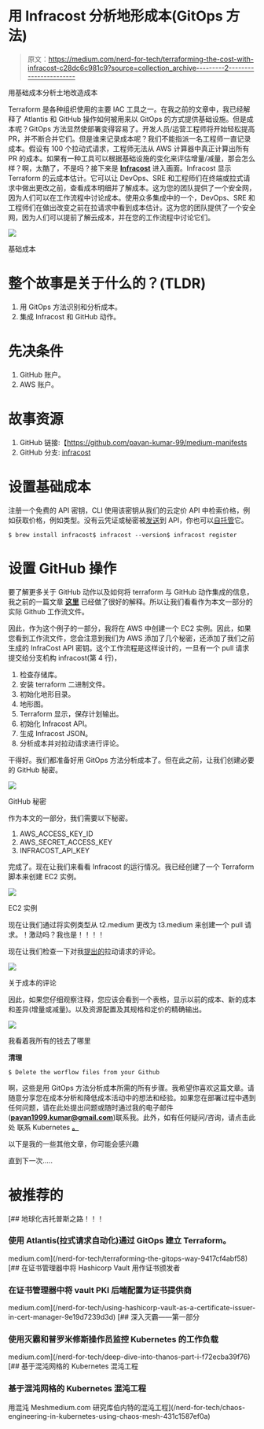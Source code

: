 # 用 Infracost 分析地形成本(GitOps 方法)

> 原文：<https://medium.com/nerd-for-tech/terraforming-the-cost-with-infracost-c28dc6c981c9?source=collection_archive---------2----------------------->

用基础成本分析土地改造成本

Terraform 是各种组织使用的主要 IAC 工具之一。在我之前的文章中，我已经解释了 Atlantis 和 GitHub 操作如何被用来以 GitOps 的方式提供基础设施。但是成本呢？GitOps 方法显然使部署变得容易了。开发人员/运营工程师将开始轻松提高 PR，并不断合并它们。但是谁来记录成本呢？我们不能指派一名工程师一直记录成本。假设有 100 个拉动式请求，工程师无法从 AWS 计算器中真正计算出所有 PR 的成本。如果有一种工具可以根据基础设施的变化来评估增量/减量，那会怎么样？啊，太酷了，不是吗？接下来是 [**Infracost**](https://www.infracost.io/docs/) 进入画面。Infracost 显示 Terraform 的云成本估计。它可以让 DevOps、SRE 和工程师们在终端或拉式请求中做出更改之前，查看成本明细并了解成本。这为您的团队提供了一个安全网，因为人们可以在工作流程中讨论成本。使用众多集成中的一个，DevOps、SRE 和工程师们在做出改变之前在拉请求中看到成本估计。这为您的团队提供了一个安全网，因为人们可以提前了解云成本，并在您的工作流程中讨论它们。

![](img/506519ec6ed19de981f8e31342c7d0ee.png)

基础成本

# 整个故事是关于什么的？(TLDR)

1.  用 GitOps 方法识别和分析成本。
2.  集成 Infracost 和 GitHub 动作。

# 先决条件

1.  GitHub 账户。
2.  AWS 账户。

# 故事资源

1.  GitHub 链接:【https://github.com/pavan-kumar-99/medium-manifests 
2.  GitHub 分支: [infracost](https://github.com/pavan-kumar-99/medium-manifests/tree/infracost)

# 设置基础成本

注册一个免费的 API 密钥，CLI 使用该密钥从我们的云定价 API 中检索价格，例如获取价格，例如类型。没有云凭证或秘密被[发送](https://www.infracost.io/docs/faq/#what-data-is-sent-to-the-cloud-pricing-api)到 API，你也可以[自托管](https://www.infracost.io/docs/cloud_pricing_api/self_hosted/)它。

```
$ brew install infracost$ infracost --version$ infracost register
```

# 设置 GitHub 操作

要了解更多关于 GitHub 动作以及如何将 terraform 与 GitHub 动作集成的信息，我之前的一篇文章 [**这里**](/nerd-for-tech/creating-a-gke-cluster-with-github-actions-dd34e2de50a6) 已经做了很好的解释。所以让我们看看作为本文一部分的实际 Github 工作流文件。

因此，作为这个例子的一部分，我将在 AWS 中创建一个 EC2 实例。因此，如果您看到工作流文件，您会注意到我们为 AWS 添加了几个秘密，还添加了我们之前生成的 InfraCost API 密钥。这个工作流程是这样设计的，一旦有一个 pull 请求提交给分支机构 infracost(第 4 行)，

1.  检查存储库。
2.  安装 terraform 二进制文件。
3.  初始化地形目录。
4.  地形图。
5.  Terraform 显示，保存计划输出。
6.  初始化 Infracost API。
7.  生成 Infracost JSON。
8.  分析成本并对拉动请求进行评论。

干得好。我们都准备好用 GitOps 方法分析成本了。但在此之前，让我们创建必要的 GitHub 秘密。

![](img/68b7266ffa77307a56c8d2da4d386d2a.png)

GitHub 秘密

作为本文的一部分，我们需要以下秘密。

1.  AWS_ACCESS_KEY_ID
2.  AWS_SECRET_ACCESS_KEY
3.  INFRACOST_API_KEY

完成了。现在让我们来看看 Infracost 的运行情况。我已经创建了一个 Terraform 脚本来创建 EC2 实例。

![](img/4f1eb45318e529501fcc0d54ab2dd3c4.png)

EC2 实例

现在让我们通过将实例类型从 t2.medium 更改为 t3.medium 来创建一个 pull 请求。！激动吗？我也是！！！！

现在让我们检查一下对我[提出的](https://github.com/pavan-kumar-99/medium-manifests/pull/22)拉动请求的评论。

![](img/d39adb8453a6d0d78f7494bfee41acb6.png)

关于成本的评论

因此，如果您仔细观察注释，您应该会看到一个表格，显示以前的成本、新的成本和差异(增量或减量)。以及资源配置及其规格和定价的精确输出。

![](img/8c3b7f9b8b29fb442268a0c6d257a74c.png)

我看着我所有的钱去了哪里

**清理**

```
$ Delete the worflow files from your Github
```

啊，这些是用 GitOps 方法分析成本所需的所有步骤。我希望你喜欢这篇文章。请随意分享您在成本分析和降低成本活动中的想法和经验。如果您在部署过程中遇到任何问题，请在此处提出问题或随时通过我的电子邮件(**pavan1999.kumar@gmail.com**)联系我。此外，如有任何疑问/咨询，请点击此处 联系 Kubernetes [**。**](https://linktr.ee/bettercallpavan)

以下是我的一些其他文章，你可能会感兴趣

直到下一次…..

# 被推荐的

[](/nerd-for-tech/terraforming-the-gitops-way-9417cf4abf58) [## 地球化吉托普斯之路！！！

### 使用 Atlantis(拉式请求自动化)通过 GitOps 建立 Terraform。

medium.com](/nerd-for-tech/terraforming-the-gitops-way-9417cf4abf58) [](/nerd-for-tech/using-hashicorp-vault-as-a-certificate-issuer-in-cert-manager-9e19d7239d3d) [## 在证书管理器中将 Hashicorp Vault 用作证书颁发者

### 在证书管理器中将 vault PKI 后端配置为证书提供商

medium.com](/nerd-for-tech/using-hashicorp-vault-as-a-certificate-issuer-in-cert-manager-9e19d7239d3d) [](/nerd-for-tech/deep-dive-into-thanos-part-i-f72ecba39f76) [## 深入灭霸——第一部分

### 使用灭霸和普罗米修斯操作员监控 Kubernetes 的工作负载

medium.com](/nerd-for-tech/deep-dive-into-thanos-part-i-f72ecba39f76) [](/nerd-for-tech/chaos-engineering-in-kubernetes-using-chaos-mesh-431c1587ef0a) [## 基于混沌网格的 Kubernetes 混沌工程

### 基于混沌网格的 Kubernetes 混沌工程

用混沌 Meshmedium.com 研究库伯内特的混沌工程](/nerd-for-tech/chaos-engineering-in-kubernetes-using-chaos-mesh-431c1587ef0a)